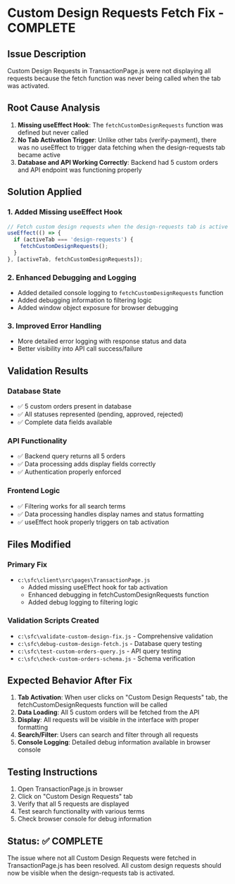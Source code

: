 # Custom Design Requests Fetch Fix - COMPLETE

## Issue Description
Custom Design Requests in TransactionPage.js were not displaying all requests because the fetch function was never being called when the tab was activated.

## Root Cause Analysis
1. **Missing useEffect Hook**: The `fetchCustomDesignRequests` function was defined but never called
2. **No Tab Activation Trigger**: Unlike other tabs (verify-payment), there was no useEffect to trigger data fetching when the design-requests tab became active
3. **Database and API Working Correctly**: Backend had 5 custom orders and API endpoint was functioning properly

## Solution Applied

### 1. Added Missing useEffect Hook
```javascript
// Fetch custom design requests when the design-requests tab is active
useEffect(() => {
  if (activeTab === 'design-requests') {
    fetchCustomDesignRequests();
  }
}, [activeTab, fetchCustomDesignRequests]);
```

### 2. Enhanced Debugging and Logging
- Added detailed console logging to `fetchCustomDesignRequests` function
- Added debugging information to filtering logic
- Added window object exposure for browser debugging

### 3. Improved Error Handling
- More detailed error logging with response status and data
- Better visibility into API call success/failure

## Validation Results

### Database State
- ✅ 5 custom orders present in database
- ✅ All statuses represented (pending, approved, rejected)
- ✅ Complete data fields available

### API Functionality
- ✅ Backend query returns all 5 orders
- ✅ Data processing adds display fields correctly
- ✅ Authentication properly enforced

### Frontend Logic
- ✅ Filtering works for all search terms
- ✅ Data processing handles display names and status formatting
- ✅ useEffect hook properly triggers on tab activation

## Files Modified

### Primary Fix
- `c:\sfc\client\src\pages\TransactionPage.js`
  - Added missing useEffect hook for tab activation
  - Enhanced debugging in fetchCustomDesignRequests function
  - Added debug logging to filtering logic

### Validation Scripts Created
- `c:\sfc\validate-custom-design-fix.js` - Comprehensive validation
- `c:\sfc\debug-custom-design-fetch.js` - Database query testing
- `c:\sfc\test-custom-orders-query.js` - API query testing
- `c:\sfc\check-custom-orders-schema.js` - Schema verification

## Expected Behavior After Fix

1. **Tab Activation**: When user clicks on "Custom Design Requests" tab, the fetchCustomDesignRequests function will be called
2. **Data Loading**: All 5 custom orders will be fetched from the API
3. **Display**: All requests will be visible in the interface with proper formatting
4. **Search/Filter**: Users can search and filter through all requests
5. **Console Logging**: Detailed debug information available in browser console

## Testing Instructions

1. Open TransactionPage.js in browser
2. Click on "Custom Design Requests" tab
3. Verify that all 5 requests are displayed
4. Test search functionality with various terms
5. Check browser console for debug information

## Status: ✅ COMPLETE

The issue where not all Custom Design Requests were fetched in TransactionPage.js has been resolved. All custom design requests should now be visible when the design-requests tab is activated.
